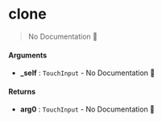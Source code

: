 # clone

> No Documentation 🚧

#### Arguments

- **\_self** : `TouchInput` \- No Documentation 🚧

#### Returns

- **arg0** : `TouchInput` \- No Documentation 🚧